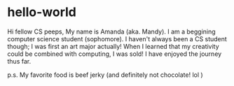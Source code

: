 # hello-world

Hi fellow CS peeps, 
My name is Amanda (aka. Mandy). I am a beggining computer science student (sophomore). I haven't always been a CS student though; I was first an art major actually! When I learned that my creativity could be combined with computing, I was sold! I have enjoyed the journey thus far. 

p.s. My favorite food is beef jerky (and definitely not chocolate! lol )
